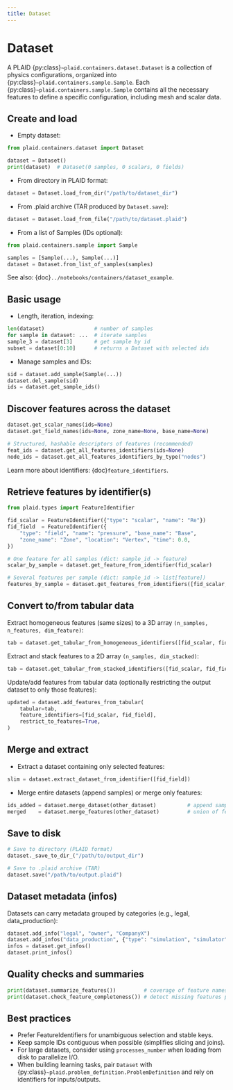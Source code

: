 ```yaml
---
title: Dataset
---
```


# Dataset

A PLAID {py:class}`~plaid.containers.dataset.Dataset` is a collection of physics configurations, organized into {py:class}`~plaid.containers.sample.Sample`. Each {py:class}`~plaid.containers.sample.Sample` contains all the necessary features to define a specific configuration, including mesh and scalar data.

## Create and load

- Empty dataset:

```python
from plaid.containers.dataset import Dataset

dataset = Dataset()
print(dataset)  # Dataset(0 samples, 0 scalars, 0 fields)
```

- From directory in PLAID format:

```python
dataset = Dataset.load_from_dir("/path/to/dataset_dir")
```

- From .plaid archive (TAR produced by `Dataset.save`):

```python
dataset = Dataset.load_from_file("/path/to/dataset.plaid")
```

- From a list of Samples (IDs optional):

```python
from plaid.containers.sample import Sample

samples = [Sample(...), Sample(...)]
dataset = Dataset.from_list_of_samples(samples)
```

See also: {doc}`../notebooks/containers/dataset_example`.

## Basic usage

- Length, iteration, indexing:

```python
len(dataset)                # number of samples
for sample in dataset: ...  # iterate samples
sample_3 = dataset[3]       # get sample by id
subset = dataset[0:10]      # returns a Dataset with selected ids
```

- Manage samples and IDs:

```python
sid = dataset.add_sample(Sample(...))
dataset.del_sample(sid)
ids = dataset.get_sample_ids()
```

## Discover features across the dataset

```python
dataset.get_scalar_names(ids=None)
dataset.get_field_names(ids=None, zone_name=None, base_name=None)

# Structured, hashable descriptors of features (recommended)
feat_ids = dataset.get_all_features_identifiers(ids=None)
node_ids = dataset.get_all_features_identifiers_by_type("nodes")
```

Learn more about identifiers: {doc}`feature_identifiers`.

## Retrieve features by identifier(s)

```python
from plaid.types import FeatureIdentifier

fid_scalar = FeatureIdentifier({"type": "scalar", "name": "Re"})
fid_field  = FeatureIdentifier({
    "type": "field", "name": "pressure", "base_name": "Base",
    "zone_name": "Zone", "location": "Vertex", "time": 0.0,
})

# One feature for all samples (dict: sample_id -> feature)
scalar_by_sample = dataset.get_feature_from_identifier(fid_scalar)

# Several features per sample (dict: sample_id -> list[feature])
features_by_sample = dataset.get_features_from_identifiers([fid_scalar, fid_field])
```

## Convert to/from tabular data

Extract homogeneous features (same sizes) to a 3D array `(n_samples, n_features, dim_feature)`:

```python
tab = dataset.get_tabular_from_homogeneous_identifiers([fid_scalar, fid_field])
```

Extract and stack features to a 2D array `(n_samples, dim_stacked)`:

```python
tab = dataset.get_tabular_from_stacked_identifiers([fid_scalar, fid_field])
```

Update/add features from tabular data (optionally restricting the output dataset to only those features):

```python
updated = dataset.add_features_from_tabular(
    tabular=tab,
    feature_identifiers=[fid_scalar, fid_field],
    restrict_to_features=True,
)
```

## Merge and extract

- Extract a dataset containing only selected features:

```python
slim = dataset.extract_dataset_from_identifier([fid_field])
```

- Merge entire datasets (append samples) or merge only features:

```python
ids_added = dataset.merge_dataset(other_dataset)          # append samples
merged    = dataset.merge_features(other_dataset)         # union of features
```

## Save to disk

```python
# Save to directory (PLAID format)
dataset._save_to_dir_("/path/to/output_dir")

# Save to .plaid archive (TAR)
dataset.save("/path/to/output.plaid")
```

## Dataset metadata (infos)

Datasets can carry metadata grouped by categories (e.g., legal, data_production):

```python
dataset.add_info("legal", "owner", "CompanyX")
dataset.add_infos("data_production", {"type": "simulation", "simulator": "Z-Set"})
infos = dataset.get_infos()
dataset.print_infos()
```

## Quality checks and summaries

```python
print(dataset.summarize_features())         # coverage of feature names
print(dataset.check_feature_completeness()) # detect missing features per sample
```

## Best practices

- Prefer FeatureIdentifiers for unambiguous selection and stable keys.
- Keep sample IDs contiguous when possible (simplifies slicing and joins).
- For large datasets, consider using `processes_number` when loading from disk to parallelize I/O.
- When building learning tasks, pair `Dataset` with {py:class}`~plaid.problem_definition.ProblemDefinition` and rely on identifiers for inputs/outputs.
